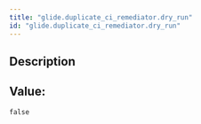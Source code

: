 ```yaml
---
title: "glide.duplicate_ci_remediator.dry_run"
id: "glide.duplicate_ci_remediator.dry_run"
---
```

## Description



## Value: 
```
false
```